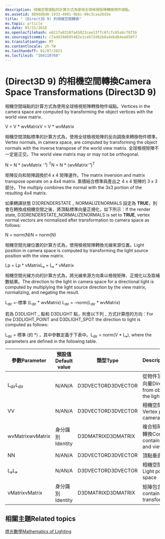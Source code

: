 ```yaml
---
description: 相機空間端點的計算方式為使用全球檢視矩陣轉換物件端點。
ms.assetid: 889dd0d8-1933-4901-9bbc-06c3caa26d3e
title: " (Direct3D 9) 的相機空間轉換"
ms.topic: article
ms.date: 05/31/2018
ms.openlocfilehash: e621fa8318fa45023cee13ffc6fcfc65abcf8f5b
ms.sourcegitcommit: c7add10d695482e1ceb72d62b8a4ebd84ea050f7
ms.translationtype: MT
ms.contentlocale: zh-TW
ms.lasthandoff: 01/07/2021
ms.locfileid: "104110768"
---
```

# <a name="camera-space-transformations-direct3d-9"></a><span data-ttu-id="c71fb-103"> (Direct3D 9) 的相機空間轉換</span><span class="sxs-lookup"><span data-stu-id="c71fb-103">Camera Space Transformations (Direct3D 9)</span></span>

<span data-ttu-id="c71fb-104">相機空間端點的計算方式為使用全球檢視矩陣轉換物件端點。</span><span class="sxs-lookup"><span data-stu-id="c71fb-104">Vertices in the camera space are computed by transforming the object vertices with the world view matrix.</span></span>

<span data-ttu-id="c71fb-105">V = V \* wvMatrix</span><span class="sxs-lookup"><span data-stu-id="c71fb-105">V = V \* wvMatrix</span></span>

<span data-ttu-id="c71fb-106">相機空間頂點標準的計算方式為，使用全球檢視矩陣的反向調換來轉換物件標準。</span><span class="sxs-lookup"><span data-stu-id="c71fb-106">Vertex normals, in camera space, are computed by transforming the object normals with the inverse transpose of the world view matrix.</span></span> <span data-ttu-id="c71fb-107">全球檢視矩陣不一定是正交。</span><span class="sxs-lookup"><span data-stu-id="c71fb-107">The world view matrix may or may not be orthogonal.</span></span>

<span data-ttu-id="c71fb-108">N = N \* (wvMatrix ⁻¹) <sup>T</sup></span><span class="sxs-lookup"><span data-stu-id="c71fb-108">N = N \* (wvMatrix⁻¹)<sup>T</sup></span></span>

<span data-ttu-id="c71fb-109">矩陣反向和矩陣調換於4 x 4 矩陣運作。</span><span class="sxs-lookup"><span data-stu-id="c71fb-109">The matrix inversion and matrix transpose operate on a 4x4 matrix.</span></span> <span data-ttu-id="c71fb-110">乘積結合標準與產出之 4 x 4 矩陣的 3 x 3 部分。</span><span class="sxs-lookup"><span data-stu-id="c71fb-110">The multiply combines the normal with the 3x3 portion of the resulting 4x4 matrix.</span></span>

<span data-ttu-id="c71fb-111">如果轉譯狀態 D3DRENDERSTATE \_ NORMALIZENORMALS 設定為 **TRUE**，則會在轉換成相機空間之後，將頂點標準向量正規化，如下所示：</span><span class="sxs-lookup"><span data-stu-id="c71fb-111">If the render state, D3DRENDERSTATE\_NORMALIZENORMALS is set to **TRUE**, vertex normal vectors are normalized after transformation to camera space as follows:</span></span>

<span data-ttu-id="c71fb-112">N = norm(N)</span><span class="sxs-lookup"><span data-stu-id="c71fb-112">N = norm(N)</span></span>

<span data-ttu-id="c71fb-113">相機空間光線位置的計算方式為，使用檢視矩陣轉換光線來源位置。</span><span class="sxs-lookup"><span data-stu-id="c71fb-113">Light position in camera space is computed by transforming the light source position with the view matrix.</span></span>

<span data-ttu-id="c71fb-114">Lp = Lp \* vMatrix</span><span class="sxs-lookup"><span data-stu-id="c71fb-114">Lₚ = Lₚ \* vMatrix</span></span>

<span data-ttu-id="c71fb-115">相機空間光線方向的計算方式為，將光線來源方向乘以檢視矩陣、正規化以及取補數結果。</span><span class="sxs-lookup"><span data-stu-id="c71fb-115">The direction to the light in camera space for a directional light is computed by multiplying the light source direction by the view matrix, normalizing, and negating the result.</span></span>

<span data-ttu-id="c71fb-116">L<sub>dir</sub> =-標準 (L<sub>dir</sub> \* wvMatrix) </span><span class="sxs-lookup"><span data-stu-id="c71fb-116">L<sub>dir</sub> = -norm(L<sub>dir</sub> \* wvMatrix)</span></span>

<span data-ttu-id="c71fb-117">若為 D3DLIGHT \_ 點和 D3DLIGHT 點，則會以下列 \_ 方式計算燈的方向：</span><span class="sxs-lookup"><span data-stu-id="c71fb-117">For the D3DLIGHT\_POINT and D3DLIGHT\_SPOT the direction to light is computed as follows:</span></span>

<span data-ttu-id="c71fb-118">L<sub>dir</sub> = 標準 (的 \*) ，其中參數定義于下表中。</span><span class="sxs-lookup"><span data-stu-id="c71fb-118">L<sub>dir</sub> = norm(V \* Lₚ), where the parameters are defined in the following table.</span></span>



| <span data-ttu-id="c71fb-119">參數</span><span class="sxs-lookup"><span data-stu-id="c71fb-119">Parameter</span></span>       | <span data-ttu-id="c71fb-120">預設值</span><span class="sxs-lookup"><span data-stu-id="c71fb-120">Default value</span></span> | <span data-ttu-id="c71fb-121">類型</span><span class="sxs-lookup"><span data-stu-id="c71fb-121">Type</span></span>      | <span data-ttu-id="c71fb-122">Description</span><span class="sxs-lookup"><span data-stu-id="c71fb-122">Description</span></span>                                               |
|-----------------|---------------|-----------|-----------------------------------------------------------|
| <span data-ttu-id="c71fb-123">L<sub>dir</sub></span><span class="sxs-lookup"><span data-stu-id="c71fb-123">L<sub>dir</sub></span></span> | <span data-ttu-id="c71fb-124">N/A</span><span class="sxs-lookup"><span data-stu-id="c71fb-124">N/A</span></span>           | <span data-ttu-id="c71fb-125">D3DVECTOR</span><span class="sxs-lookup"><span data-stu-id="c71fb-125">D3DVECTOR</span></span> | <span data-ttu-id="c71fb-126">從物件頂點到光線的方向向量</span><span class="sxs-lookup"><span data-stu-id="c71fb-126">Direction vector from object vertex to the light</span></span>          |
| <span data-ttu-id="c71fb-127">V</span><span class="sxs-lookup"><span data-stu-id="c71fb-127">V</span></span>               | <span data-ttu-id="c71fb-128">N/A</span><span class="sxs-lookup"><span data-stu-id="c71fb-128">N/A</span></span>           | <span data-ttu-id="c71fb-129">D3DVECTOR</span><span class="sxs-lookup"><span data-stu-id="c71fb-129">D3DVECTOR</span></span> | <span data-ttu-id="c71fb-130">相機空間的頂點位置</span><span class="sxs-lookup"><span data-stu-id="c71fb-130">Vertex position in camera space</span></span>                           |
| <span data-ttu-id="c71fb-131">wvMatrix</span><span class="sxs-lookup"><span data-stu-id="c71fb-131">wvMatrix</span></span>        | <span data-ttu-id="c71fb-132">身分識別</span><span class="sxs-lookup"><span data-stu-id="c71fb-132">Identity</span></span>      | <span data-ttu-id="c71fb-133">D3DMATRIX</span><span class="sxs-lookup"><span data-stu-id="c71fb-133">D3DMATRIX</span></span> | <span data-ttu-id="c71fb-134">複合矩陣包含全球及檢視轉換</span><span class="sxs-lookup"><span data-stu-id="c71fb-134">Composite matrix containing the world and view transforms</span></span> |
| <span data-ttu-id="c71fb-135">N</span><span class="sxs-lookup"><span data-stu-id="c71fb-135">N</span></span>               | <span data-ttu-id="c71fb-136">N/A</span><span class="sxs-lookup"><span data-stu-id="c71fb-136">N/A</span></span>           | <span data-ttu-id="c71fb-137">D3DVECTOR</span><span class="sxs-lookup"><span data-stu-id="c71fb-137">D3DVECTOR</span></span> | <span data-ttu-id="c71fb-138">頂點垂直</span><span class="sxs-lookup"><span data-stu-id="c71fb-138">Vertex normal</span></span>                                             |
| <span data-ttu-id="c71fb-139">Lₚ</span><span class="sxs-lookup"><span data-stu-id="c71fb-139">Lₚ</span></span>              | <span data-ttu-id="c71fb-140">N/A</span><span class="sxs-lookup"><span data-stu-id="c71fb-140">N/A</span></span>           | <span data-ttu-id="c71fb-141">D3DVECTOR</span><span class="sxs-lookup"><span data-stu-id="c71fb-141">D3DVECTOR</span></span> | <span data-ttu-id="c71fb-142">相機空間的光線位置</span><span class="sxs-lookup"><span data-stu-id="c71fb-142">Light position in camera space</span></span>                            |
| <span data-ttu-id="c71fb-143">vMatrix</span><span class="sxs-lookup"><span data-stu-id="c71fb-143">vMatrix</span></span>         | <span data-ttu-id="c71fb-144">身分識別</span><span class="sxs-lookup"><span data-stu-id="c71fb-144">Identity</span></span>      | <span data-ttu-id="c71fb-145">D3DMATRIX</span><span class="sxs-lookup"><span data-stu-id="c71fb-145">D3DMATRIX</span></span> | <span data-ttu-id="c71fb-146">矩陣包含檢視轉換</span><span class="sxs-lookup"><span data-stu-id="c71fb-146">Matrix containing the view transform</span></span>                      |



 

## <a name="related-topics"></a><span data-ttu-id="c71fb-147">相關主題</span><span class="sxs-lookup"><span data-stu-id="c71fb-147">Related topics</span></span>

<dl> <dt>

[<span data-ttu-id="c71fb-148">燈光數學</span><span class="sxs-lookup"><span data-stu-id="c71fb-148">Mathematics of Lighting</span></span>](mathematics-of-lighting.md)
</dt> </dl>

 

 



